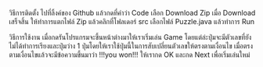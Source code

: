วิธีการติดตั้ง  ไปที่ลิ้งค์ของ Github แล้วกดที่คำว่า Code  เลือก Download Zip เมื่อ Download เสร็จสิ้น ให้ทำการแตกไฟล์ Zip แล้วคลิกที่โฟลเดอร์ src เลือกไฟล์ Puzzle.java แล้วทำการ Run

วิธีการใช้งาน  เมื่อกดรันโปรแกรมจะขึ้นหน้าต่างมาให้เราเริ่มเล่น Game โดยแต่ล่ะปุ่มจะมีตัวเลขที่ยังไม่ได้ทำการเรียงและปุ่มว่าง 1 ปุ่มโดยให้เราใช้ปุ่มนี้ในการสับเปลี่ยนตัวเลขให้ตรงตามเงื่อนไข เมื่อตรงตามเงื่อนไขแล้วจะมีข้อความขึ้นมาว่า !!!you won!!! ให้เรากด OK และกด Next เพื่อเริ่มเล่นใหม่
